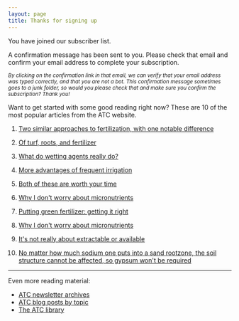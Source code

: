 ```yaml
---
layout: page
title: Thanks for signing up
---
```


You have joined our subscriber list.

A confirmation message has been sent to you. Please check that email and confirm your email address to complete your subscription.

<small><i>By clicking on the confirmation link in that email, we can verify that your email address was typed correctly, and that you are not a bot. This confirmation message sometimes goes to a junk folder, so would you please check that and make sure you confirm the subscription? Thank you!</i></small> 

Want to get started with some good reading right now? These are 10 of the most popular articles from the ATC website.

1. [Two similar approaches to fertilization, with one notable difference](https://www.blog.asianturfgrass.com/2015/04/2-similar-approaches-to-fertilisation-with-1-notable-difference.html)

2. [Of turf, roots, and fertilizer](https://www.blog.asianturfgrass.com/2017/06/of-turf-roots-and-fertilizer.html)

3. [What do wetting agents really do?](https://www.blog.asianturfgrass.com/2014/12/what-do-wetting-agents-really-do.html)

4. [More advantages of frequent irrigation](https://www.blog.asianturfgrass.com/2014/05/more-advantages-of-frequent-irrigation.html)

5. [Both of these are worth your time](https://www.blog.asianturfgrass.com/2016/11/both-of-these-are-worth-your-time.html)

6. [Why I don't worry about micronutrients](https://www.blog.asianturfgrass.com/2017/01/why-i-dont-worry-about-micronutrients.html)

7. [Putting green fertilizer: getting it right](https://www.blog.asianturfgrass.com/2012/10/putting-green-fertilizer-getting-it-right.html)

8. [Why I don't worry about micronutrients](https://www.blog.asianturfgrass.com/2017/01/why-i-dont-worry-about-micronutrients.html)

9. [It's not really about extractable or available](https://www.blog.asianturfgrass.com/2016/02/its-not-really-about-extractable-or-available.html)

10. [No matter how much sodium one puts into a sand rootzone, the soil structure cannot be affected, so gypsum won't be required](https://www.blog.asianturfgrass.com/2017/06/no-matter-how-much-sodium-one-puts-into-a-sand-rootzone-the-soil-structure-cannot-be-affected-so-gyp.html)

---

Even more reading material:

* [ATC newsletter archives](https://www.asianturfgrass.com/archive/)
* [ATC blog posts by topic](https://www.asianturfgrass.com/archive/)
* [The ATC library](https://www.asianturfgrass.com/library/)

